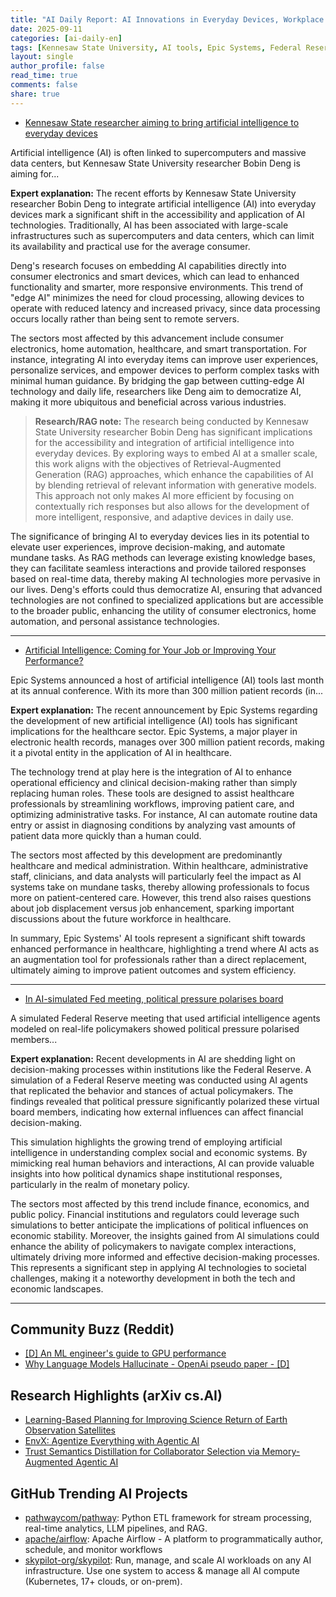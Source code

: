 ```yaml
---
title: "AI Daily Report: AI Innovations in Everyday Devices, Workplace Efficiency, and Political Simulation (2025-09-11)"
date: 2025-09-11
categories: [ai-daily-en]
tags: [Kennesaw State University, AI tools, Epic Systems, Federal Reserve, AI in technology, workplace performance, simulation studies]
layout: single
author_profile: false
read_time: true
comments: false
share: true
---
```

- [Kennesaw State researcher aiming to bring artificial intelligence to everyday devices](https://www.kennesaw.edu/news/stories/2025/researcher-aiming-to-bring-artificial-intelligence-everyday-devices.php)

Artificial intelligence (AI) is often linked to supercomputers and massive data centers, but Kennesaw State University researcher Bobin Deng is aiming for...

**Expert explanation:**
The recent efforts by Kennesaw State University researcher Bobin Deng to integrate artificial intelligence (AI) into everyday devices mark a significant shift in the accessibility and application of AI technologies. Traditionally, AI has been associated with large-scale infrastructures such as supercomputers and data centers, which can limit its availability and practical use for the average consumer.

Deng's research focuses on embedding AI capabilities directly into consumer electronics and smart devices, which can lead to enhanced functionality and smarter, more responsive environments. This trend of "edge AI" minimizes the need for cloud processing, allowing devices to operate with reduced latency and increased privacy, since data processing occurs locally rather than being sent to remote servers.

The sectors most affected by this advancement include consumer electronics, home automation, healthcare, and smart transportation. For instance, integrating AI into everyday items can improve user experiences, personalize services, and empower devices to perform complex tasks with minimal human guidance. By bridging the gap between cutting-edge AI technology and daily life, researchers like Deng aim to democratize AI, making it more ubiquitous and beneficial across various industries.

> **Research/RAG note:**
> The research being conducted by Kennesaw State University researcher Bobin Deng has significant implications for the accessibility and integration of artificial intelligence into everyday devices. By exploring ways to embed AI at a smaller scale, this work aligns with the objectives of Retrieval-Augmented Generation (RAG) approaches, which enhance the capabilities of AI by blending retrieval of relevant information with generative models. This approach not only makes AI more efficient by focusing on contextually rich responses but also allows for the development of more intelligent, responsive, and adaptive devices in daily use.

The significance of bringing AI to everyday devices lies in its potential to elevate user experiences, improve decision-making, and automate mundane tasks. As RAG methods can leverage existing knowledge bases, they can facilitate seamless interactions and provide tailored responses based on real-time data, thereby making AI technologies more pervasive in our lives. Deng's efforts could thus democratize AI, ensuring that advanced technologies are not confined to specialized applications but are accessible to the broader public, enhancing the utility of consumer electronics, home automation, and personal assistance technologies.

---
- [Artificial Intelligence: Coming for Your Job or Improving Your Performance?](https://www.pharmacytimes.com/view/artificial-intelligence-coming-for-your-job-or-improving-your-performance-)

Epic Systems announced a host of artificial intelligence (AI) tools last month at its annual conference. With its more than 300 million patient records (in...

**Expert explanation:**
The recent announcement by Epic Systems regarding the development of new artificial intelligence (AI) tools has significant implications for the healthcare sector. Epic Systems, a major player in electronic health records, manages over 300 million patient records, making it a pivotal entity in the application of AI in healthcare.

The technology trend at play here is the integration of AI to enhance operational efficiency and clinical decision-making rather than simply replacing human roles. These tools are designed to assist healthcare professionals by streamlining workflows, improving patient care, and optimizing administrative tasks. For instance, AI can automate routine data entry or assist in diagnosing conditions by analyzing vast amounts of patient data more quickly than a human could.

The sectors most affected by this development are predominantly healthcare and medical administration. Within healthcare, administrative staff, clinicians, and data analysts will particularly feel the impact as AI systems take on mundane tasks, thereby allowing professionals to focus more on patient-centered care. However, this trend also raises questions about job displacement versus job enhancement, sparking important discussions about the future workforce in healthcare.

In summary, Epic Systems' AI tools represent a significant shift towards enhanced performance in healthcare, highlighting a trend where AI acts as an augmentation tool for professionals rather than a direct replacement, ultimately aiming to improve patient outcomes and system efficiency.

---
- [In AI-simulated Fed meeting, political pressure polarises board](https://www.reuters.com/world/us/ai-simulated-fed-meeting-political-pressure-polarises-board-2025-09-11/)

A simulated Federal Reserve meeting that used artificial intelligence agents modeled on real-life policymakers showed political pressure polarised members...

**Expert explanation:**
Recent developments in AI are shedding light on decision-making processes within institutions like the Federal Reserve. A simulation of a Federal Reserve meeting was conducted using AI agents that replicated the behavior and stances of actual policymakers. The findings revealed that political pressure significantly polarized these virtual board members, indicating how external influences can affect financial decision-making.

This simulation highlights the growing trend of employing artificial intelligence in understanding complex social and economic systems. By mimicking real human behaviors and interactions, AI can provide valuable insights into how political dynamics shape institutional responses, particularly in the realm of monetary policy.

The sectors most affected by this trend include finance, economics, and public policy. Financial institutions and regulators could leverage such simulations to better anticipate the implications of political influences on economic stability. Moreover, the insights gained from AI simulations could enhance the ability of policymakers to navigate complex interactions, ultimately driving more informed and effective decision-making processes. This represents a significant step in applying AI technologies to societal challenges, making it a noteworthy development in both the tech and economic landscapes.

---

## Community Buzz (Reddit)
- [[D] An ML engineer's guide to GPU performance](https://www.reddit.com/r/MachineLearning/comments/1n9k5e9/d_an_ml_engineers_guide_to_gpu_performance/)
- [Why Language Models Hallucinate - OpenAi pseudo paper - [D]](https://www.reddit.com/r/MachineLearning/comments/1namvsk/why_language_models_hallucinate_openai_pseudo/)

## Research Highlights (arXiv cs.AI)
- [Learning-Based Planning for Improving Science Return of Earth Observation Satellites](https://arxiv.org/abs/2509.07997)
- [EnvX: Agentize Everything with Agentic AI](https://arxiv.org/abs/2509.08088)
- [Trust Semantics Distillation for Collaborator Selection via Memory-Augmented Agentic AI](https://arxiv.org/abs/2509.08151)

## GitHub Trending AI Projects
- [pathwaycom/pathway](pathwaycom/pathway): Python ETL framework for stream processing, real-time analytics, LLM pipelines, and RAG.
- [apache/airflow](apache/airflow): Apache Airflow - A platform to programmatically author, schedule, and monitor workflows
- [skypilot-org/skypilot](skypilot-org/skypilot): Run, manage, and scale AI workloads on any AI infrastructure. Use one system to access & manage all AI compute (Kubernetes, 17+ clouds, or on-prem).
